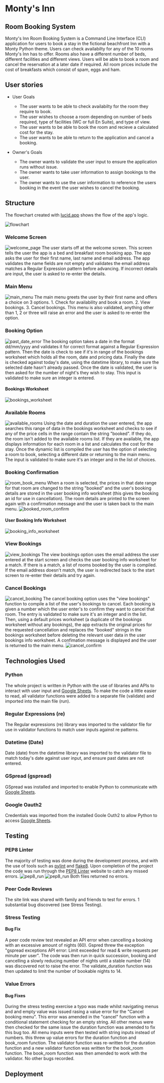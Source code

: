 # Monty's Inn
## Room Booking System

Monty's Inn Room Booking System is a Command Line Interface (CLI) application for users to book a stay in the fictional beachfront Inn with a Monty Python theme. Users can check availabilty for any of the 10 rooms Monty's Inn has to offer. Rooms also have a different number of beds, different facilities and different views. Users will be able to book a room and cancel the reservation at a later date if required. All room prices include the cost of breakfasts which consist of spam, eggs and ham.

## User stories

* User Goals
    * The user wants to be able to check availabilty for the room they require to book.
    * The user wishes to choose a room depending on number of beds required, type of facilities (WC or full En Suite), and type of view.
    * The user wants to be able to book the room and recieve a calculated cost for the stay.
    * The user wants to be able to return to the application and cancel a booking.

* Owner's Goals
    * The owner wants to validate the user input to ensure the application runs without issue.
    * The owner wants to take user information to assign bookings to the user.
    * The owner wants to use the user information to reference the users booking in the event the user wishes to cancel the booking.

## Structure

The flowchart created with [lucid.app](https://lucid.app) shows the flow of the app's logic.

![flowchart](read_me_images/flowchart.png)

### Welcome Screen

![welcome_page](read_me_images/welcome_page.png)
The user starts off at the welcome screen. This screen tells the user the app is a bed and breakfast room booking app. The app asks the user for their first name, last name and email address. The app validates the name fields are not empty and validates the email address matches a Regular Expression pattern before advancing. If incorrect details are input, the user is asked to re-enter the details.

### Main Menu

![main_menu](read_me_images/main_menu.png)
The main menu greets the user by their first name and offers a choice on 3 options. 1. Check for availability and book a room. 2. View bookings. 3. Cancel bookings.
This menu is also validated, anything other than 1, 2 or three will raise an error and the user is asked to re-enter the option.

### Booking Option

![past_date_error](read_me_images/past_date_error.png)
The booking option takes a date in the format dd/mm/yyyy and validates it for correct format against a Regular Expression pattern. Then the date is check to see if it's in range of the bookings worksheet which holds all the room, date and pricing data. Finally the date is checked against today's date, using the datetime library, to make sure the selected date hasn't already passed. Once the date is validated, the user is then asked for the number of night's they wish to stay. This input is validated to make sure an integer is entered.

#### Bookings Worksheet

![bookings_worksheet](read_me_images/bookings_worksheet.png)

### Available Rooms

![available_rooms](read_me_images/available_rooms.png)
Using the date and duration the user entered, the app searches this range of data in the bookings worksheet and checks to see if any of the price cells in the range contain the string "booked". If they do, the room isn't added to the available rooms list. If they are available, the app displays information for each room in a list and calculates the cost for the stay. Once the dynamic list is compiled the user has the option of selecting a room to book, selecting a different date or returning to the main menu. The input is validated to make sure it's an integer and in the list of choices.

### Booking Confirmation

![room_book_menu](read_me_images/room_book_menu.png)
When a room is selected, the prices in that date range for that room are changed to the string "booked" and the user's booking details are stored in the user booking info worksheet (this gives the booking an id for use in cancellation). The room details are printed to the screen again with a confirmation message and the user is taken back to the main menu.
![booked_room_confirm](read_me_images/booked_room_confirm.png)

#### User Booking Info Worksheet

![booking_info_worksheet](read_me_images/booking_info_worksheet.png)


### View Bookings

![view_bookings](read_me_images/view_bookings.png)
The view bookings option uses the email address the user entered at the start screen and checks the user booking info worksheet for a match. If there is a match, a list of rooms booked by the user is compiled. If the email address doesn't match, the user is redirected back to the start screen to re-enter their details and try again.

### Cancel Bookings

![cancel_booking](read_me_images/cancel_booking.png)
The cancel booking option uses the "view bookings" function to compile a list of the user's bookings to cancel. Each booking is given a number which the user enter's to confirm they want to cancel that room. The entry is validated to make sure it's an integer and in the list. Then, using a default prices worksheet (a duplicate of the bookings worksheet without any bookings), the app extracts the original prices for the requested cancellation and replaces the "booked" strings in the bookings worksheet before deleting the relevant user data in the user bookings info worksheet. A confimation message is displayed and the user is returned to the main menu.
![cancel_confirm](read_me_images/cancel_confirm.png) 

## Technologies Used

### Python

The whole project is written in Python with the use of libraries and APIs to interact with user input and [Google Sheets](https://www.google.co.uk/sheets/about/).
To make the code a little easier to read, all validator functions were added to a separate file (validate) and imported into the main file (run).

### Regular Expressions (re)

The Regular expressions (re) library was imported to the validator file for use in validator functions to match user inputs against re patterns.

### Datetime (Date)

Date (date) from the datetime library was imported to the validator file to match today's date against user input, and ensure past dates are not entered.

### GSpread (gspread)

GSpread was installed and imported to enable Python to communicate with [Google Sheets](https://www.google.co.uk/sheets/about/).

### Google Oauth2

Credentials was imported from the installed Goole Outh2 to allow Python to access [Google Sheets](https://www.google.co.uk/sheets/about/).

## Testing

### PEP8 Linter

The majority of testing was done during the development process, and with the use of tools such as [pylint](https://pylint.org/) and [flake8](https://flake8.pycqa.org/en/latest/). Upon completion of the project the code was run through the [PEP8 Linter](http://pep8online.com/) website to catch any missed errors.
![pep8_run](read_me_images/pep8_run.png)
![pep8_run](read_me_images/pep8_validate.png)
Both files returned no errors.

### Peer Code Reviews

The site link was shared with family and friends to test for errors. 1 substantial bug discovered (see Stress Testing).

### Stress Testing
#### Bug Fix

A peer code review test revealed an API error when cancelling a booking with an excessive amount of nights (60). Gspred threw the exception "gspread exceptions API error: Limit exceeded for read & write requests per minute per user". The code was then run in quick succession, booking and cancelling a slowly reducing number of nights until a stable number (14) was discovered not to raise the error. The validate_duration function was then updated to limit the number of bookable nights to 14.

### Value Errors
#### Bug Fixes

During the stress testing exercise a typo was made whilst navigating menus and and empty value was issued rasing a value error for the "Cancel booking menu". This error was amended in the "cancel" function with a conditional statement checking for an empty string. All other menus were then checked for the same issue the duration function was amended to fix this bug too. All menu inputs were then tested with string inputs instead of numbers. this threw up value errors for the duration function and book_room function. The validator function was re-written for the duration function and a new validator function was written for the book_room function. The book_room function was then amended to work with the validator.
No other bugs recorded.

## Deployment



